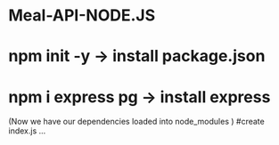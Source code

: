 # Meal-API-NODE.JS


# npm init -y -> install package.json
# npm i express pg -> install express 
(Now we have our dependencies loaded into node_modules )
#create index.js ...
